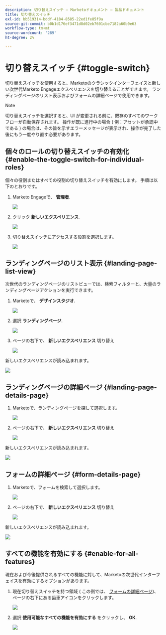 ```yaml
---
description: 切り替えスイッチ — Marketoドキュメント — 製品ドキュメント
title: 切り替えスイッチ
exl-id: bb519314-bddf-4184-8585-22ed1fe85f9a
source-git-commit: b0b1d176ef3471d8d02eb7601cbe7182a60b0e63
workflow-type: tm+mt
source-wordcount: '289'
ht-degree: 2%

---
```


# 切り替えスイッチ {#toggle-switch}

切り替えスイッチを使用すると、Marketoのクラシックインターフェイスと新しい次世代Marketo Engageエクスペリエンスを切り替えることができます。 ランディングページのリスト表示およびフォームの詳細ページで使用できます。

>[!NOTE]
>
>切り替えスイッチを選択すると、UI が変更される前に、既存のすべてのワークフローが自動保存されます。 操作が既に進行中の場合 ( 例：アセットが承認中である ) の場合は、その旨を示すエラーメッセージが表示され、操作が完了した後にもう一度やり直す必要があります。

## 個々のロールの切り替えスイッチの有効化 {#enable-the-toggle-switch-for-individual-roles}

個々の役割またはすべての役割の切り替えスイッチを有効にします。 手順は以下のとおりです。

1. Marketo Engageで、 **管理者**.

   ![](assets/toggle-switch-1.png)

1. クリック **新しいエクスペリエンス**.

   ![](assets/toggle-switch-2.png)

1. 切り替えスイッチにアクセスする役割を選択します。

   ![](assets/toggle-switch-3.png)

## ランディングページのリスト表示 {#landing-page-list-view}

次世代のランディングページのリストビューでは、検索フィルターと、大量のランディングページアクションを実行できます。

1. Marketoで、 **デザインスタジオ**.

   ![](assets/toggle-switch-4.png)

1. 選択 **ランディングページ**.

   ![](assets/toggle-switch-5.png)

1. ページの右下で、 **新しいエクスペリエンス** 切り替え

   ![](assets/toggle-switch-6.png)

新しいエクスペリエンスが読み込まれます。

![](assets/toggle-switch-7.png)

## ランディングページの詳細ページ {#landing-page-details-page}

1. Marketoで、ランディングページを探して選択します。

   ![](assets/toggle-switch-8.png)

1. ページの右下で、 **新しいエクスペリエンス** 切り替え

   ![](assets/toggle-switch-9.png)

新しいエクスペリエンスが読み込まれます。

![](assets/toggle-switch-10.png)

## フォームの詳細ページ {#form-details-page}

1. Marketoで、フォームを検索して選択します。

   ![](assets/toggle-switch-11.png)

1. ページの右下で、 **新しいエクスペリエンス** 切り替え

   ![](assets/toggle-switch-12.png)

新しいエクスペリエンスが読み込まれます。

![](assets/toggle-switch-13.png)

## すべての機能を有効にする {#enable-for-all-features}

現在および今後提供されるすべての機能に対して、Marketoの次世代インターフェイスを有効にするオプションがあります。

1. 現在切り替えスイッチを持つ領域 ( この例では、 [フォームの詳細ページ](#form-details-page))、ページの右下にある歯車アイコンをクリックします。

   ![](assets/toggle-switch-14.png)

1. 選択 **使用可能なすべての機能を有効にする** をクリックし、 **OK**.

   ![](assets/toggle-switch-15.png)
